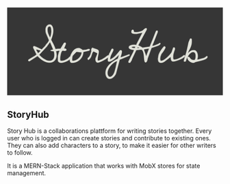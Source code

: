 ![Logo](
      /src/app/assets/Logo.png
    )

## StoryHub

Story Hub is a collaborations plattform for writing stories together. Every user who is logged in can create stories and contribute to existing ones. They can also add characters to a story, to make it easier for other writers to follow.

It is a MERN-Stack application that works with MobX stores for state management. 
